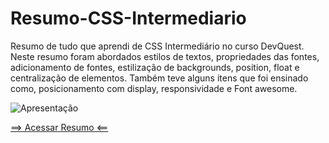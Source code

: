 # Resumo-CSS-Intermediario
Resumo de tudo que aprendi de CSS Intermediário no curso DevQuest. Neste resumo foram abordados estilos de textos, propriedades das fontes, adicionamento de fontes, estilização de backgrounds, position, float e centralização de elementos.
Também teve alguns itens que foi ensinado como, posicionamento com display, responsividade e Font awesome.

<img src="resumo.gif" alt="Apresentação">

<a href="https://ericrdgs.github.io/Resumo-CSS-Intermediario/"> ==> Acessar Resumo <== </a>
